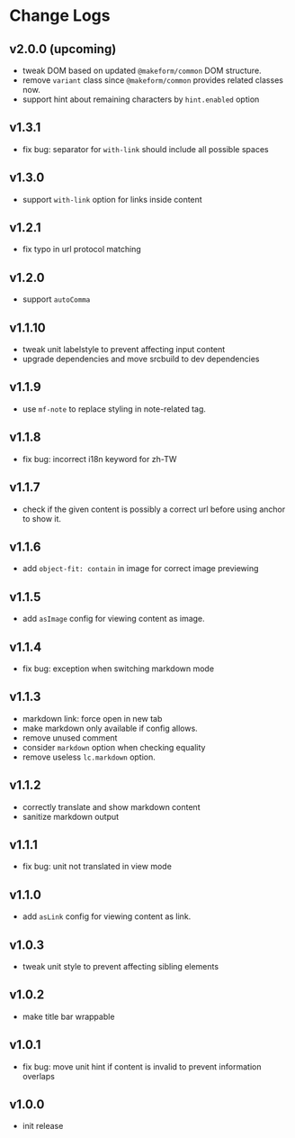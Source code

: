 # Change Logs

## v2.0.0 (upcoming)

 - tweak DOM based on updated `@makeform/common` DOM structure.
 - remove `variant` class since `@makeform/common` provides related classes now.
 - support hint about remaining characters by `hint.enabled` option


## v1.3.1

 - fix bug: separator for `with-link` should include all possible spaces


## v1.3.0

 - support `with-link` option for links inside content


## v1.2.1

 - fix typo in url protocol matching


## v1.2.0

 - support `autoComma`


## v1.1.10

 - tweak unit labelstyle to prevent affecting input content
 - upgrade dependencies and move srcbuild to dev dependencies


## v1.1.9

 - use `mf-note` to replace styling in note-related tag.


## v1.1.8

 - fix bug: incorrect i18n keyword for zh-TW


## v1.1.7

 - check if the given content is possibly a correct url before using anchor to show it.


## v1.1.6

 - add `object-fit: contain` in image for correct image previewing


## v1.1.5

 - add `asImage` config for viewing content as image.


## v1.1.4

 - fix bug: exception when switching markdown mode


## v1.1.3

 - markdown link: force open in new tab
 - make markdown only available if config allows.
 - remove unused comment
 - consider `markdown` option when checking equality
 - remove useless `lc.markdown` option.


## v1.1.2

 - correctly translate and show markdown content 
 - sanitize markdown output


## v1.1.1

 - fix bug: unit not translated in view mode


## v1.1.0

 - add `asLink` config for viewing content as link.


## v1.0.3

 - tweak unit style to prevent affecting sibling elements


## v1.0.2

 - make title bar wrappable


## v1.0.1

 - fix bug: move unit hint if content is invalid to prevent information overlaps


## v1.0.0

 - init release

